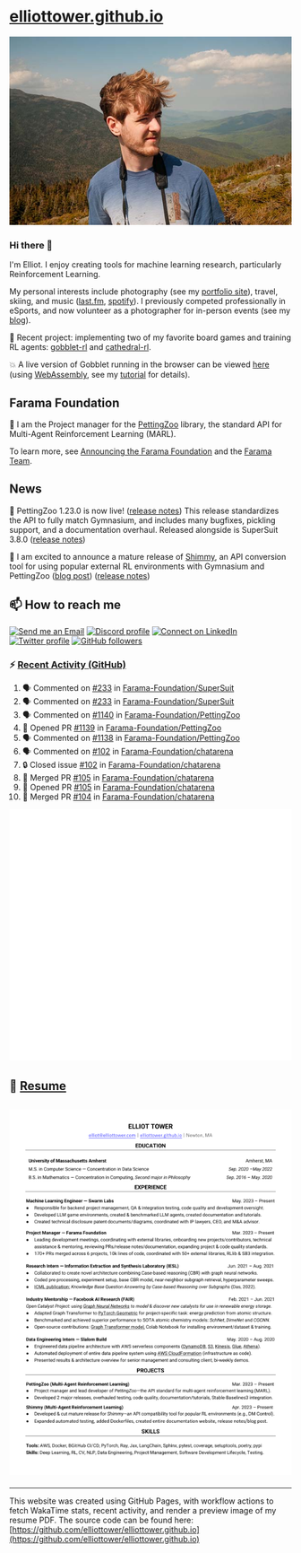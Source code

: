 # [elliottower.github.io](https://github.com/elliottower/elliottower.github.io)

[![A wild Elliot on Mt Washington](https://raw.githubusercontent.com/elliottower/elliottower.github.io/main/src/jpg/DSCF7539-600px.jpg?raw=true)](https://raw.githubusercontent.com/elliottower/elliottower.github.io/main/src/jpg/DSCF7539.jpg?raw=true)

### Hi there 👋

I'm Elliot. I enjoy creating tools for machine learning research, particularly Reinforcement Learning.

My personal interests include photography (see my [portfolio site](https://www.elliottower.com/)), travel, skiing, and music ([last.fm](https://www.last.fm/user/ajsdlfkwer), [spotify](https://open.spotify.com/user/12132818380)). I previously competed professionally in eSports, and now volunteer as a photographer for in-person events (see my [blog](https://www.elliottower.com/stories/?category=events)).

🤖 Recent project: implementing two of my favorite board games and training RL agents: [gobblet-rl](https://github.com/elliottower/gobblet-rl) and [cathedral-rl](https://github.com/elliottower/cathedral-rl). 

💥 A live version of Gobblet running in the browser can be viewed [here](https://elliottower.github.io/gobblet-rl/) (using [WebAssembly](https://webassembly.org/), see my [tutorial](https://github.com/elliottower/gobblet-rl/blob/main/tutorials/WebAssembly/web_assembly.md) for details).

## Farama Foundation

🚀 I am the Project manager for the [PettingZoo](https://github.com/Farama-Foundation/PettingZoo) library, the standard API for Multi-Agent Reinforcement Learning (MARL). 

To learn more, see [Announcing the Farama Foundation](https://farama.org/Announcing-The-Farama-Foundation) and the [Farama Team](https://farama.org/team).

## News

🎉 PettingZoo 1.23.0 is now live! ([release notes](https://github.com/Farama-Foundation/PettingZoo/releases/tag/1.23.0)) This release standardizes the API to fully match Gymnasium, and includes many bugfixes, pickling support, and a documentation overhaul. Released alongside is SuperSuit 3.8.0 ([release notes](https://github.com/Farama-Foundation/SuperSuit/releases/tag/3.8.0)) 

<!-- ![GitHub Release Date](https://img.shields.io/github/release-date/Farama-Foundation/PettingZoo) -->

🎉 I am excited to announce a mature release of [Shimmy](https://github.com/Farama-Foundation/Shimmy), an API conversion tool for using popular external RL environments with Gymnasium and PettingZoo ([blog post](https://farama.org/Announcing-Shimmy)) ([release notes](https://github.com/Farama-Foundation/Shimmy/releases/tag/v1.0.0)) 

## 📫 How to reach me

 [![Send me an Email](https://img.shields.io/badge/email-elliot%40elliottower.com-blue)](mailto:elliot@elliottower.com)
 [![Discord profile](https://img.shields.io/badge/Discord-7289DA?style=flat&logo=discord&logoColor=white)](https://discord.com/users/83091537923145728)
 [![Connect on LinkedIn](https://img.shields.io/badge/--linkedin?label=LinkedIn&logo=LinkedIn&style=social)](https://www.linkedin.com/in/elliot-tower)
 [![Twitter profile](https://img.shields.io/twitter/follow/elliottower?style=social)](https://twitter.com/ElliotTower/)
 [![GitHub followers](https://img.shields.io/github/followers/elliottower?style=social)](https://github.com/elliottower/)

### ⚡ [Recent Activity (GitHub)](https://github.com/elliottower)

<!--START_SECTION:activity-->
1. 🗣 Commented on [#233](https://github.com/Farama-Foundation/SuperSuit/pull/233#issuecomment-1828106072) in [Farama-Foundation/SuperSuit](https://github.com/Farama-Foundation/SuperSuit)
2. 🗣 Commented on [#233](https://github.com/Farama-Foundation/SuperSuit/pull/233#issuecomment-1828081623) in [Farama-Foundation/SuperSuit](https://github.com/Farama-Foundation/SuperSuit)
3. 🗣 Commented on [#1140](https://github.com/Farama-Foundation/PettingZoo/pull/1140#issuecomment-1825849181) in [Farama-Foundation/PettingZoo](https://github.com/Farama-Foundation/PettingZoo)
4. 💪 Opened PR [#1139](https://github.com/Farama-Foundation/PettingZoo/pull/1139) in [Farama-Foundation/PettingZoo](https://github.com/Farama-Foundation/PettingZoo)
5. 🗣 Commented on [#1138](https://github.com/Farama-Foundation/PettingZoo/issues/1138#issuecomment-1823622115) in [Farama-Foundation/PettingZoo](https://github.com/Farama-Foundation/PettingZoo)
6. 🗣 Commented on [#102](https://github.com/Farama-Foundation/chatarena/issues/102#issuecomment-1823620199) in [Farama-Foundation/chatarena](https://github.com/Farama-Foundation/chatarena)
7. 🔒 Closed issue [#102](https://github.com/Farama-Foundation/chatarena/issues/102) in [Farama-Foundation/chatarena](https://github.com/Farama-Foundation/chatarena)
8. 🎉 Merged PR [#105](https://github.com/Farama-Foundation/chatarena/pull/105) in [Farama-Foundation/chatarena](https://github.com/Farama-Foundation/chatarena)
9. 💪 Opened PR [#105](https://github.com/Farama-Foundation/chatarena/pull/105) in [Farama-Foundation/chatarena](https://github.com/Farama-Foundation/chatarena)
10. 🎉 Merged PR [#104](https://github.com/Farama-Foundation/chatarena/pull/104) in [Farama-Foundation/chatarena](https://github.com/Farama-Foundation/chatarena)
<!--END_SECTION:activity-->


<picture>
  <a href="https://metrics.lecoq.io/insights?user=elliottower">
   <img src="/github-metrics.svg" alt="Metrics">
  </a>
</picture>

## 📄 [Resume](https://elliottower.github.io/src/pdf/resume.pdf)

<!-- PDF-TO-MARKDOWN:START -->
![Page 1](src/png/page1.png "Page 1")
---
<!-- PDF-TO-MARKDOWN:END -->

----

This website was created using GitHub Pages, with workflow actions to fetch WakaTime stats, recent activity, and render a preview image of my resume PDF. The source code can be found here: [https://github.com/elliottower/elliottower.github.io](https://github.com/elliottower/elliottower.github.io)
